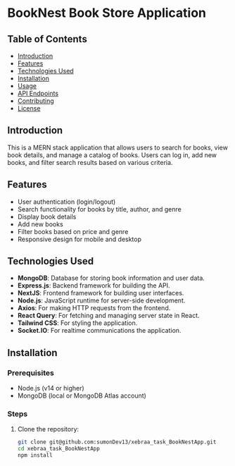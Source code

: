 # BookNest Book Store Application

## Table of Contents
- [Introduction](#introduction)
- [Features](#features)
- [Technologies Used](#technologies-used)
- [Installation](#installation)
- [Usage](#usage)
- [API Endpoints](#api-endpoints)
- [Contributing](#contributing)
- [License](#license)

## Introduction
This is a MERN stack application that allows users to search for books, view book details, and manage a catalog of books. Users can log in, add new books, and filter search results based on various criteria.

## Features
- User authentication (login/logout)
- Search functionality for books by title, author, and genre
- Display book details
- Add new books 
- Filter books based on price and genre
- Responsive design for mobile and desktop

## Technologies Used
- **MongoDB**: Database for storing book information and user data.
- **Express.js**: Backend framework for building the API.
- **NextJS**: Frontend framework for building user interfaces.
- **Node.js**: JavaScript runtime for server-side development.
- **Axios**: For making HTTP requests from the frontend.
- **React Query**: For fetching and managing server state in React.
- **Tailwind CSS**: For styling the application.
- **Socket.IO**: For realtime communications the application.

## Installation

### Prerequisites
- Node.js (v14 or higher)
- MongoDB (local or MongoDB Atlas account)

### Steps
1. Clone the repository:
   ```bash
   git clone git@github.com:sumonDev13/xebraa_task_BookNestApp.git
   cd xebraa_task_BookNestApp
   npm install

